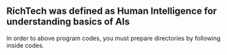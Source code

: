 ## RichTech was defined as Human Intelligence for understanding basics of AIs
In order to above program codes, you must prepare directories by following inside codes.
